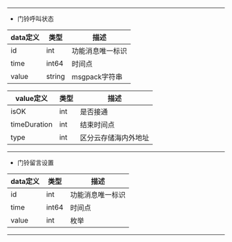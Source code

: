 
---

*  门铃呼叫状态 

|  data定义 |    类型| 描述 | 
|---|---|---|
|id|int| 功能消息唯一标识|
|time| int64| 时间点 |
|value|string|  msgpack字符串|
  
  
|  value定义 |  类型|   描述 | 
|---|---|---|
|isOK|int| 是否接通|
|timeDuration |int| 结束时间点 |
|type|int| 区分云存储海内外地址 |

---

*  门铃留言设置 

|  data定义 |    类型| 描述 | 
|---|---|---|
|id|int| 功能消息唯一标识|
|time| int64| 时间点 |
|value|int| 枚举 |


---